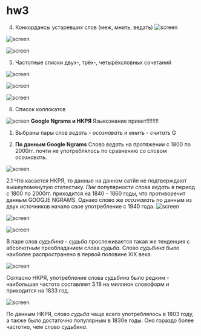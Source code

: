 # hw3
4. Конкордансы устаревших слов (меж, мнить, ведать)
![screen](https://github.com/FrSimonFr/hw3/blob/master/2.jpg)

![screen](https://github.com/FrSimonFr/hw3/blob/master/3.jpg)

![screen](https://github.com/FrSimonFr/hw3/blob/master/44.jpg)

5. Частотные списки двух-, трёх-, четырёхсловных сочетаний

![screen](https://github.com/FrSimonFr/hw3/blob/master/5.jpg)

![screen](https://github.com/FrSimonFr/hw3/blob/master/6.jpg)

![screen](https://github.com/FrSimonFr/hw3/blob/master/7.jpg)

6. Список коллокатов

![screen](https://github.com/FrSimonFr/hw3/blob/master/8.jpg)
**Google Ngrams и НКРЯ**
Языкознание привет!!!!!!!!
1. Выбраны пары слов *ведать* - *осознавать* и *мнить* - *считать* G

2. **По данным Google Ngrams**
Слово *ведать* на протяжении с 1800 по 2000гг. почти не употреблялось по сравнению со словом *осознавать*.

![screen](https://github.com/FrSimonFr/hw3/blob/master/GOOG.jpg)

 
2.1 Что касается НКРЯ, то данные на данном сатйе не подтверждают вышеупомянутую статистику. 
_Пик_ популярности слова *ведать* в период с 1800 по 2000гг. приходится на 1840 - 1860 годы, что противоречит данным GOOGJE NGRAMS. Однако слово же *осознавать* по данным из двух источников начало свое употребление с 1940 года. 
![screen](https://github.com/FrSimonFr/hw3/blob/master/NKRA.jpg)

![screen](https://github.com/FrSimonFr/hw3/blob/master/NKRA2.jpg)



![screen](https://github.com/NadezhdaVolk/HW3/blob/master/2.2.%20Употребление%20слова%20судьбина%20Google%20Ngrams.PNG)

В паре слов *судьбина* - *судьба* прослеживается такая же тенденция с абсолютным преобладанием слова *судьба*. Слово *судьбина* было наиболее распространено в первой половине XIX века.

![screen](https://github.com/NadezhdaVolk/HW3/blob/master/2.2.%20Употребление%20слова%20судьбина%20НКРЯ.PNG)

Согласно НКРЯ, употребление слова *судьбина* было редким - наибольшая частота составляет 3.18 на миллион словоформ и приходится на 
1833 год.

![screen](https://github.com/NadezhdaVolk/HW3/blob/master/2.2.%20Употребление%20слова%20судьба%20НКРЯ.PNG)

По данным НКРЯ, слово *судьба* чаще всего употреблялось в 1803 году, а также было достаточно популярным в 1830е годы. Оно гораздо более частотно, чем слово *судьбина*.
